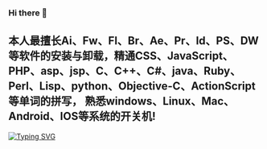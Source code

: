 ### Hi there 👋
<h2>本人最擅长Ai、Fw、Fl、Br、Ae、Pr、Id、PS、DW等软件的安装与卸载，精通CSS、JavaScript、PHP、asp、jsp、C、C++、C#、java、Ruby、Perl、Lisp、python、Objective-C、ActionScript等单词的拼写，
熟悉windows、Linux、Mac、Android、IOS等系统的开关机! </h2>


<a href="https://git.io/typing-svg"><img src="https://readme-typing-svg.demolab.com?font=Fira+Code&size=30&pause=1000&color=F71B1E&center=%E9%94%99%E8%AF%AF%E7%9A%84&vCenter=%E9%94%99%E8%AF%AF%E7%9A%84&repeat=%E7%9C%9F%E7%9A%84&random=%E9%94%99%E8%AF%AF%E7%9A%84&width=435&lines=%E6%88%91%E5%B0%B1%E6%98%AF%E4%B8%AA%E5%BA%9F%E7%89%A9%EF%BC%81%F0%9F%91%A8%E2%80%8D%F0%9F%92%BB" alt="Typing SVG" /></a>
